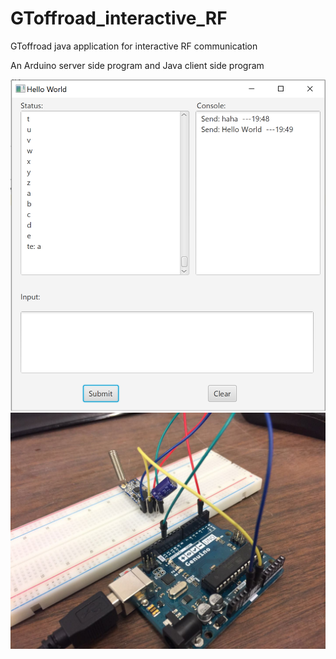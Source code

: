 # GToffroad_interactive_RF
GToffroad java application for interactive RF communication

An Arduino server side program and Java client side program


![alt text](Capture.PNG)
![alt text](373033667581355963.jpg)
